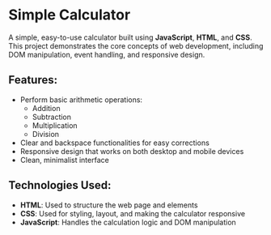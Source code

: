 # Simple Calculator

A simple, easy-to-use calculator built using **JavaScript**, **HTML**, and **CSS**. This project demonstrates the core concepts of web development, including DOM manipulation, event handling, and responsive design.

## Features:
- Perform basic arithmetic operations: 
  - Addition
  - Subtraction
  - Multiplication
  - Division
- Clear and backspace functionalities for easy corrections
- Responsive design that works on both desktop and mobile devices
- Clean, minimalist interface

## Technologies Used:
- **HTML**: Used to structure the web page and elements
- **CSS**: Used for styling, layout, and making the calculator responsive
- **JavaScript**: Handles the calculation logic and DOM manipulation
